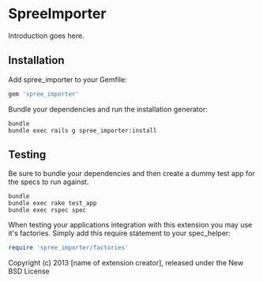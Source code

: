 SpreeImporter
=============

Introduction goes here.

Installation
------------

Add spree_importer to your Gemfile:

```ruby
gem 'spree_importer'
```

Bundle your dependencies and run the installation generator:

```shell
bundle
bundle exec rails g spree_importer:install
```

Testing
-------

Be sure to bundle your dependencies and then create a dummy test app for the specs to run against.

```shell
bundle
bundle exec rake test_app
bundle exec rspec spec
```

When testing your applications integration with this extension you may use it's factories.
Simply add this require statement to your spec_helper:

```ruby
require 'spree_importer/factories'
```

Copyright (c) 2013 [name of extension creator], released under the New BSD License
